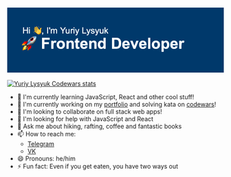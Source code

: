 ![Hi, I'm Yuriy Lysyuk — Fronend Developer](header.png 'Yuriy Lysyuk — Frontend Developer')

<a href="https://www.codewars.com/users/lysyuk/" target="_blank">![Yuriy Lysyuk Codewars stats](https://www.codewars.com/users/lysyuk/badges/large)</a>

- 🌱 I'm currently learning JavaScript, React and other cool stuff!
- 🔭 I'm currently working on my [portfolio](https://github.com/lysyuk/portfolio) and solving kata on [codewars](https://github.com/lysyuk/codewars)!
- 👯 I'm looking to collaborate on full stack web apps!
- 🤔 I'm looking for help with JavaScript and React
- 💬 Ask me about hiking, rafting, coffee and fantastic books
- 📫 How to reach me:
  - [Telegram](https://t.me/lysyuk_y)
  - [VK](https://vk.com/lysyuk_y)
- 😄 Pronouns: he/him
- ⚡ Fun fact: Even if you get eaten, you have two ways out
